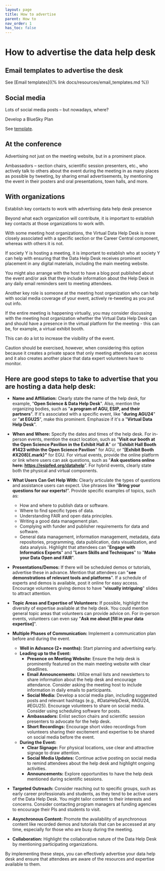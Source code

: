 ```yaml
---
layout: page
title: How to advertise
parent: How to
nav_order: 1
has_toc: false
---
```


# How to advertise the data help desk

## Email templates to advertise the desk

See [Email templates]({% link docs/resources/email_templates.md %})

## Social media

Lots of social media posts – but nowadays, where?

Develop a BlueSky Plan

See
[template](https://docs.google.com/spreadsheets/d/1VQ1IYzbUm44OIVS-ndzLppz7hzqFy-WKQfc3ZCvvw0U/edit?usp=sharing).

## At the conference

Advertising not just on the meeting website, but in a prominent place.

Ambassadors – section chairs, scientific session presenters, etc., who actively
talk to others about the event during the meeting in as many places as possible
by tweeting, by sharing email advertisements, by mentioning the event in their
posters and oral presentations, town halls, and more.

## With organizations

Establish key contacts to work with advertising data help desk presence

Beyond what each organization will contribute, it is important to establish key
contacts at those organizations to work with.

With some meeting host organizations, the Virtual Data Help Desk is more closely
associated with a specific section or the Career Central component, whereas with
others it is not.

If society Y is hosting a meeting, it is important to establish who at society Y
can help with ensuring that the Data Help Desk receives prominent placement in
any digital materials, including the main meeting website.

You might also arrange with the host to have a blog post published about the
event and/or ask that they include information about the Help Desk in any daily
email reminders sent to meeting attendees.

Another key role is someone at the meeting host organization who can help with
social media coverage of your event, actively re-tweeting as you put out info.

If the entire meeting is happening virtually, you may consider discussing with
the meeting host organization whether the Virtual Data Help Desk can and should
have a presence in the virtual platform for the meeting - this can be, for
example, a virtual exhibit booth.

This can do a lot to increase the visibility of the event.

Caution should be exercised, however, when considering this option because it
creates a private space that only meeting attendees can access and it also
creates another place that data expert volunteers have to monitor.

## Here are good steps to take to advertise that you are hosting a data help desk:

-   **Name and Affiliation:** Clearly state the name of the help desk, for
    example, "**Open Science & Data Help Desk**". Also, mention the organizing
    bodies, such as "**a program of AGU, ESIP, and their partners**". If it's
    associated with a specific event, like "**during AGU24**" or "**at EGU25**",
    make this prominent. Emphasize if it's a "**Virtual Data Help Desk**".

-   **When and Where:** Specify the dates and times of the help desk. For
    in-person events, mention the exact location, such as "**Visit our booth at
    the Open Science Pavilion in the Exhibit Hall A**" or "**Exhibit Hall Booth
    #1423 within the Open Science Pavilion**" for AGU, or "**[Exhibit Booth
    #X208]{.mark}"** for EGU. For virtual events, provide the online platform or
    link where users can ask questions, such as "**Ask questions online here:
    https://esipfed.org/datahelp**". For hybrid events, clearly state both the
    physical and virtual components.

-   **What Users Can Get Help With:** Clearly articulate the types of questions
    and assistance users can expect. Use phrases like "**Bring your questions
    for our experts!**". Provide specific examples of topics, such as:

    -   How and where to publish data or software.
    -   Where to find specific types of data.
    -   Understanding FAIR and open data principles.
    -   Writing a good data management plan.
    -   Complying with funder and publisher requirements for data and software.
    -   General data management, information management, metadata, data
        repositories, programming, data publication, data visualization, and
        data analysis. Highlight that attendees can "**Engage with Informatics
        Experts**" and "**Learn Skills and Techniques**" to "**Make your Data
        Open and FAIR**".

-   **Presentations/Demos:** If there will be scheduled demos or tutorials,
    advertise these in advance. Mention that attendees can "**see demonstrations
    of relevant tools and platforms**". If a schedule of experts and demos is
    available, post it online for easy access. Encourage volunteers giving demos
    to have "**visually intriguing**" slides to attract attention.

-   **Topic Areas and Expertise of Volunteers:** If possible, highlight the
    diversity of expertise available at the help desk. You could mention general
    topic areas that volunteers can provide advice on. For in-person events,
    volunteers can even say "**Ask me about [fill in your data expertise]**".

-   **Multiple Phases of Communication:** Implement a communication plan before
    and during the event.

    -   **Well in Advance (2+ months):** Start planning and advertising early.
    -   **Leading up to the Event:**
        -   **Presence on Meeting Website:** Ensure the help desk is prominently
            featured on the main meeting website with clear deadlines.
        -   **Email Announcements:** Utilize email lists and newsletters to
            share information about the help desk and encourage attendance.
            Consider asking the meeting host to include information in daily
            emails to participants.
        -   **Social Media:** Develop a social media plan, including suggested
            posts and relevant hashtags (e.g., #DataHelpDesk, #AGU24, #EGU25).
            Encourage volunteers to share on social media. Consider using
            scheduling software for posts.
        -   **Ambassadors:** Enlist section chairs and scientific session
            presenters to advocate for the help desk.
        -   **Short Recordings:** Encourage short video recordings from
            volunteers sharing their excitement and expertise to be shared on
            social media before the event.
    -   **During the Event:**
        -   **Clear Signage:** For physical locations, use clear and attractive
            signage to draw attention.
        -   **Social Media Updates:** Continue active posting on social media to
            remind attendees about the help desk and highlight ongoing
            activities.
        -   **Announcements:** Explore opportunities to have the help desk
            mentioned during scientific sessions.

-   **Targeted Outreach:** Consider reaching out to specific groups, such as
    early career professionals and students, as they tend to be active users of
    the Data Help Desk. You might tailor content to their interests and
    concerns. Consider contacting program managers at funding agencies to
    encourage their PIs and students to visit.

-   **Asynchronous Content:** Promote the availability of asynchronous content
    like recorded demos and tutorials that can be accessed at any time,
    especially for those who are busy during the meeting.

-   **Collaboration:** Highlight the collaborative nature of the Data Help Desk
    by mentioning participating organizations.

By implementing these steps, you can effectively advertise your data help desk
and ensure that attendees are aware of the resources and expertise available to
them.
